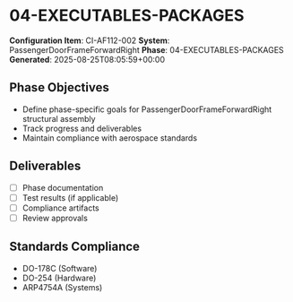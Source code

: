 # 04-EXECUTABLES-PACKAGES

**Configuration Item**: CI-AF112-002
**System**: PassengerDoorFrameForwardRight
**Phase**: 04-EXECUTABLES-PACKAGES
**Generated**: 2025-08-25T08:05:59+00:00

## Phase Objectives
- Define phase-specific goals for PassengerDoorFrameForwardRight structural assembly
- Track progress and deliverables
- Maintain compliance with aerospace standards

## Deliverables
- [ ] Phase documentation
- [ ] Test results (if applicable)
- [ ] Compliance artifacts
- [ ] Review approvals

## Standards Compliance
- DO-178C (Software)
- DO-254 (Hardware)
- ARP4754A (Systems)

